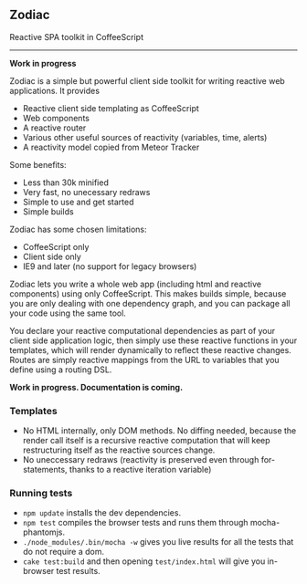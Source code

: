
## Zodiac

Reactive SPA toolkit in CoffeeScript

---

**Work in progress**

Zodiac is a simple but powerful client side toolkit for writing reactive web applications. It provides

- Reactive client side templating as CoffeeScript
- Web components
- A reactive router
- Various other useful sources of reactivity (variables, time, alerts)
- A reactivity model copied from Meteor Tracker

Some benefits:

- Less than 30k minified
- Very fast, no unecessary redraws
- Simple to use and get started
- Simple builds

Zodiac has some chosen limitations:

- CoffeeScript only
- Client side only
- IE9 and later (no support for legacy browsers)

Zodiac lets you write a whole web app (including html and reactive components) using only CoffeeScript. This makes builds simple, because you are only dealing with one dependency graph, and you can package all your code using the same tool.

You declare your reactive computational dependencies as part of your client side application logic, then simply use these reactive functions in your templates, which will render dynamically to reflect these reactive changes. Routes are simply reactive mappings from the URL to variables that you define using a routing DSL.

**Work in progress. Documentation is coming.**

### Templates

- No HTML internally, only DOM methods. No diffing needed, because the render call itself is a recursive reactive computation that will keep restructuring itself as the reactive sources change.
- No uneccessary redraws (reactivity is preserved even through for-statements, thanks to a reactive iteration variable)

### Running tests

- `npm update` installs the dev dependencies.
- `npm test` compiles the browser tests and runs them through mocha-phantomjs.
- `./node_modules/.bin/mocha -w` gives you live results for all the tests that do not require a dom.
- `cake test:build` and then opening `test/index.html` will give you in-browser test results.
